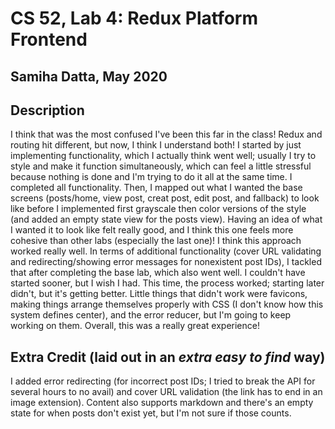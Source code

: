 # CS 52, Lab 4: Redux Platform Frontend
## Samiha Datta, May 2020

## Description
I think that was the most confused I've been this far in the class! Redux and routing hit different, but now, I think I understand both! I started by just implementing functionality, which I actually think went well; usually I try to style and make it function simultaneously, which can feel a little stressful because nothing is done and I'm trying to do it all at the same time. I completed all functionality. Then, I mapped out what I wanted the base screens (posts/home, view post, creat post, edit post, and fallback) to look like before I implemented first grayscale then color versions of the style (and added an empty state view for the posts view). Having an idea of what I wanted it to look like felt really good, and I think this one feels more cohesive than other labs (especially the last one)! I think this approach worked really well. In terms of additional functionality (cover URL validating and redirecting/showing error messages for nonexistent post IDs), I tackled that after completing the base lab, which also went well. I couldn't have started sooner, but I wish I had. This time, the process worked; starting later didn't, but it's getting better. Little things that didn't work were favicons, making things arrange themselves properly with CSS (I don't know how this system defines center), and the error reducer, but I'm going to keep working on them. Overall, this was a really great experience!

## Extra Credit (laid out in an *extra easy to find* way)
I added error redirecting (for incorrect post IDs; I tried to break the API for several hours to no avail) and cover URL validation (the link has to end in an image extension). Content also supports markdown and there's an empty state for when posts don't exist yet, but I'm not sure if those counts.